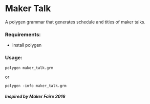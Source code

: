 # Maker Talk
A polygen grammar that generates schedule and titles of maker talks.
### Requirements:
- install polygen

### Usage:
```
polygen maker_talk.grm
```
or
```
polygen -info maker_talk.grm
```

##### Inspired by Maker Faire 2016
